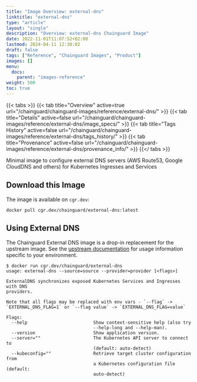 ```yaml
---
title: "Image Overview: external-dns"
linktitle: "external-dns"
type: "article"
layout: "single"
description: "Overview: external-dns Chainguard Image"
date: 2022-11-01T11:07:52+02:00
lastmod: 2024-04-11 12:38:02
draft: false
tags: ["Reference", "Chainguard Images", "Product"]
images: []
menu: 
  docs: 
    parent: "images-reference"
weight: 500
toc: true
---
```


{{< tabs >}}
{{< tab title="Overview" active=true url="/chainguard/chainguard-images/reference/external-dns/" >}}
{{< tab title="Details" active=false url="/chainguard/chainguard-images/reference/external-dns/image_specs/" >}}
{{< tab title="Tags History" active=false url="/chainguard/chainguard-images/reference/external-dns/tags_history/" >}}
{{< tab title="Provenance" active=false url="/chainguard/chainguard-images/reference/external-dns/provenance_info/" >}}
{{</ tabs >}}



<!--overview:start-->
Minimal image to configure external DNS servers (AWS Route53, Google CloudDNS and others) for Kubernetes Ingresses and Services
<!--overview:end-->

## Download this Image

The image is available on `cgr.dev`:

```
docker pull cgr.dev/chainguard/external-dns:latest
```


<!--body:start-->
## Using External DNS

The Chainguard External DNS image is a drop-in replacement for the upstream image.
See the [upstream documentation](https://github.com/kubernetes-sigs/external-dns) for usage information specific to your environment.

```shell
$ docker run cgr.dev/chainguard/external-dns
usage: external-dns --source=source --provider=provider [<flags>]

ExternalDNS synchronizes exposed Kubernetes Services and Ingresses with DNS
providers.

Note that all flags may be replaced with env vars - `--flag` ->
`EXTERNAL_DNS_FLAG=1` or `--flag value` -> `EXTERNAL_DNS_FLAG=value`

Flags:
  --help                         Show context-sensitive help (also try
                                 --help-long and --help-man).
  --version                      Show application version.
  --server=""                    The Kubernetes API server to connect to
                                 (default: auto-detect)
  --kubeconfig=""                Retrieve target cluster configuration from
                                 a Kubernetes configuration file (default:
                                 auto-detect)
```
<!--body:end-->

